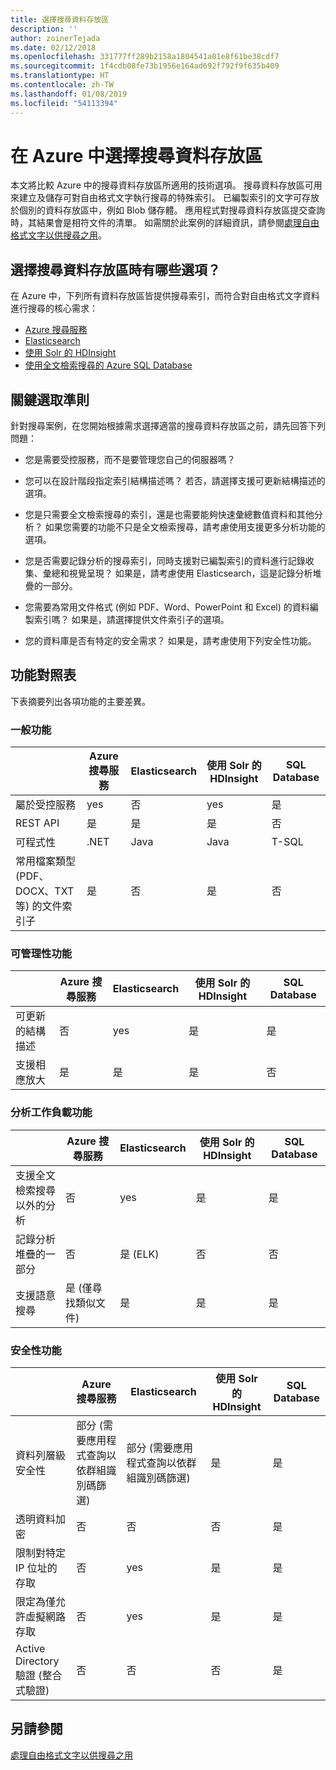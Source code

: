 ```yaml
---
title: 選擇搜尋資料存放區
description: ''
author: zoinerTejada
ms.date: 02/12/2018
ms.openlocfilehash: 331777ff289b2158a1804541a01e8f61be38cdf7
ms.sourcegitcommit: 1f4cdb08fe73b1956e164ad692f792f9f635b409
ms.translationtype: HT
ms.contentlocale: zh-TW
ms.lasthandoff: 01/08/2019
ms.locfileid: "54113394"
---
```

# <a name="choosing-a-search-data-store-in-azure"></a>在 Azure 中選擇搜尋資料存放區

本文將比較 Azure 中的搜尋資料存放區所適用的技術選項。 搜尋資料存放區可用來建立及儲存可對自由格式文字執行搜尋的特殊索引。 已編製索引的文字可存放於個別的資料存放區中，例如 Blob 儲存體。 應用程式對搜尋資料存放區提交查詢時，其結果會是相符文件的清單。 如需關於此案例的詳細資訊，請參閱[處理自由格式文字以供搜尋之用](../scenarios/search.md)。

<!-- markdownlint-disable MD026 -->

## <a name="what-are-your-options-when-choosing-a-search-data-store"></a>選擇搜尋資料存放區時有哪些選項？

<!-- markdownlint-enable MD026 -->

在 Azure 中，下列所有資料存放區皆提供搜尋索引，而符合對自由格式文字資料進行搜尋的核心需求：

- [Azure 搜尋服務](/azure/search/search-what-is-azure-search)
- [Elasticsearch](https://azuremarketplace.microsoft.com/marketplace/apps/elastic.elasticsearch?tab=Overview)
- [使用 Solr 的 HDInsight](/azure/hdinsight/hdinsight-hadoop-solr-install-linux)
- [使用全文檢索搜尋的 Azure SQL Database](/sql/relational-databases/search/full-text-search)

## <a name="key-selection-criteria"></a>關鍵選取準則

針對搜尋案例，在您開始根據需求選擇適當的搜尋資料存放區之前，請先回答下列問題：

- 您是需要受控服務，而不是要管理您自己的伺服器嗎？

- 您可以在設計階段指定索引結構描述嗎？ 若否，請選擇支援可更新結構描述的選項。

- 您是只需要全文檢索搜尋的索引，還是也需要能夠快速彙總數值資料和其他分析？ 如果您需要的功能不只是全文檢索搜尋，請考慮使用支援更多分析功能的選項。

- 您是否需要記錄分析的搜尋索引，同時支援對已編製索引的資料進行記錄收集、彙總和視覺呈現？ 如果是，請考慮使用 Elasticsearch，這是記錄分析堆疊的一部分。

- 您需要為常用文件格式 (例如 PDF、Word、PowerPoint 和 Excel) 的資料編製索引嗎？ 如果是，請選擇提供文件索引子的選項。

- 您的資料庫是否有特定的安全需求？ 如果是，請考慮使用下列安全性功能。

## <a name="capability-matrix"></a>功能對照表

下表摘要列出各項功能的主要差異。

### <a name="general-capabilities"></a>一般功能

| | Azure 搜尋服務 | Elasticsearch | 使用 Solr 的 HDInsight | SQL Database |
| --- | --- | --- | --- | --- |
| 屬於受控服務 | yes | 否 | yes | 是 |  
| REST API | 是 | 是 | 是 | 否 |
| 可程式性 | .NET | Java | Java | T-SQL |
| 常用檔案類型 (PDF、DOCX、TXT 等) 的文件索引子 | 是 | 否 | 是 | 否 |

### <a name="manageability-capabilities"></a>可管理性功能

| | Azure 搜尋服務 | Elasticsearch | 使用 Solr 的 HDInsight | SQL Database |
| --- | --- | --- | --- | --- |
| 可更新的結構描述 | 否 | yes | 是 | 是 |
| 支援相應放大  | 是 | 是 | 是 | 否 |

### <a name="analytic-workload-capabilities"></a>分析工作負載功能

| | Azure 搜尋服務 | Elasticsearch | 使用 Solr 的 HDInsight | SQL Database |
| --- | --- | --- | --- | --- |
| 支援全文檢索搜尋以外的分析 | 否 | yes | 是 | 是 |
| 記錄分析堆疊的一部分 | 否 | 是 (ELK) |  否 | 否 |
| 支援語意搜尋 | 是 (僅尋找類似文件) | 是 | 是 | 是 |

### <a name="security-capabilities"></a>安全性功能

| | Azure 搜尋服務 | Elasticsearch | 使用 Solr 的 HDInsight | SQL Database |
| --- | --- | --- | --- | --- |
| 資料列層級安全性 | 部分 (需要應用程式查詢以依群組識別碼篩選) | 部分 (需要應用程式查詢以依群組識別碼篩選) | 是 | 是 |
| 透明資料加密 | 否 | 否 | 否 | 是 |  
| 限制對特定 IP 位址的存取 | 否 | yes | 是 | 是 |
| 限定為僅允許虛擬網路存取 | 否 | yes | 是 | 是 |  
| Active Directory 驗證 (整合式驗證) | 否 | 否 | 否 | 是 |

## <a name="see-also"></a>另請參閱

[處理自由格式文字以供搜尋之用](../scenarios/search.md)
